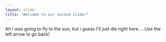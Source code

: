 ```yaml
---
layout: slide
title: "Welcome to our second slide!"
---
```

Ah I was going to fly to the sun, but i guess I'll just die right here....
Use the left arrow to go back!
